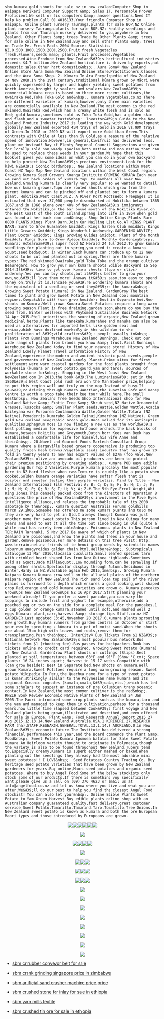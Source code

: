 
```
sbm kumara gold shoots for sale nz in new zealandComputer Shop in Waipapa Kerikeri Computer Support &amp; Sales IT. Personable Proven Proficient.We sell or fix computers &amp; answer questions.Need IT help No problem.Call 09 4016133.Your friendly Computer Shop in Waipapa. Online plant nursery Tauranga,plants for sale BOP,NZ Online plant nursery Tauranga,plants for sale BOP,NZ: Healthy seedlings and plants from our Tauranga nursery delivered to you,anywhere in New Zealand. Other Plants &amp; trees Trade Me Other Plants &amp; trees for sale online in New Zealand.Buy and sell other Plants &amp; trees on Trade Me. Fresh Facts 2004 Source: Statistics NZ.0.500.1000.1500.2000.2500.Fruit fresh.Vegetables fresh.Flowers,seeds &amp; plants.Fruit processed.Vegetables processed.Wine.Produce from New Zealand&#39;s horticultural industries exceeds $4.7 billion.New Zealand horticulture is driven by exports,not domestic sales.Other hort domestic&nbsp;. Aura Soma® New Zealand Online Store Aura Soma New Zealand Online Store.Practitioners,Classes and the Aura Soma Shop. 2. Kūmara Te Ara Encyclopedia of New Zealand 24 Nov 2008.In the 19th century,traditional kūmara grown by Māori were quickly superseded by larger and higher yielding sweet potatoes from North America,brought by sealers and whalers.New Zealand&#39;s commercial kūmara crop is based on three more recent cultivars,the Owairaka Red,Toka Toka Gold and&nbsp;. Kumara Vegetables.co.nz There are different varieties of kumara,however,only three main varieties are commercially available in New Zealand.The most common is the red skinned,Owairaka Red,which has a creamy white flesh and is sold as Red; gold kumara,sometimes sold as Toka Toka Gold,has a golden skin and flesh,and a sweeter taste&nbsp;. Investor&#39;s Guide to the New Zealand Produce Industry 2017 is leading the way with Gold development globally.New Zealand exported 45M trays of Gold in 2016 vs.90M trays of Green.In 2018 or 2019 NZ will export more Gold than Green.This contrasts with Chile at less than 5% Gold,as a measure of the relative speed of innovation.However,in general,kiwifruit has delivered less. plant me instead! Bay of Plenty Regional Council Suggestions are given for locally sold non weedy species,both native and non native,that can be used to replace these weeds in your garden.We hope that this booklet gives you some ideas on what you can do in your own backyard to help protect New Zealand&#39;s precious environment.Look for the kiwi NZ&#39;s iconic bird&nbsp;. New Zealand locations within West Coast NZ Topo Map New Zealand locations within the West Coast region. Growing Kumara Seed Growers Koanga Institute GROWING KUMARA.Each year we send out back orders of kumara tupu to members all over New Zealand.Growing kumara is clearly very popular so we wanted to detail how our kumara grower.Tupu are rooted shoots which grow from the parent kumara and can be pinched off and planted out to form a kumara plant. Hokitika,West Coast,N.Z. A River Port RootsWeb: Freepages It is estimated that over 37,000 people disembarked at Hokitika between 1865 1867,and in 1866 alone over 40% of New Zealand&#39;s immigrants entered the.Hokitika,on the bar bound mouth of the Hokitika River,on the West Coast of the South Island,sprang into life in 1864 when gold was found at her back door and&nbsp;. Shop Online Kings Plants Barn 0800 PLANTS.Kings Plant Barn.Join Our Mailing List.Go.AT KINGS PLANT BARN; Sure to Grow Guarantee &middot; Kings Garden Club &middot; Kings Little Growers &middot; Kings Wonderful Wednesday.GARDENING ADVICE; Plant Doctor &middot; Kings Growing Guides &middot; Plant of the Month &middot; Kings Sure to Grow Videos &middot; Monthly Gardening&nbsp;. Kumara: Aotearoa&#39;s super food NZ Herald 24 Jul 2012.To grow kumara seedlings for planting out in spring,you need to create a kumara &quot;seed bed&quot; in winter.Each kumara can produce up to 12 new shoots to be cut and planted out in spring.There are three kumara types: The red skinned Owairaka,gold Toka Toka and the orange cultivar Beauregard. How to grow your own kumara shoots Edible Backyard 16 Sep 2014.It&#39;s time to get your kumara shoots (tupu or slips) underway.Yes you can buy shoots,but it&#39;s better to grow your own,you&#39;ll love them more! Anyway it&#39;s easy,too easy to spend money on,truly it is.(Incase you&#39;re wondering kumara shoots are the equivalent of a seedling or seed they&#39;re the kumara&nbsp;. Growing Sweet Potato (Kumara) in New Zealand. GardenGrow The best times to plant and grow Sweet Potato in New Zealand cool mountain regions.Compatible with (can grow beside): Best in Separate bed.New shoots on Kumara.Well grown Kumara.Sweet Potatoes require a long warm growing season.Plant in free draining.garden soon.Where do you buy the seed from. Winter wellness with Phytomed Sustainable Business Network 14 Apr 2015.Phil prioritises the sourcing of organic,New Zealand grown medicinal herbs.Plants like tanekaha,kumarahoe and manuka can also be used as alternatives for imported herbs like golden seal and arnica,which have declined markedly in the wild due to the proliferation of &#39;wild crafters&#39;: people usually in&nbsp;. Plants From Bunnings Warehouse New Zealand Bunnings. Check out our wide range of plants from brands you know &amp; trust.Visit Bunnings Warehouse New Zealand today to find your nearest store! History of New Zealand Lonely Planet Travel Information History of New Zealand,experience the modern and ancient historic past events,people and governments of New Zealand Lonely Planet.Prime sites for first settlement were warm coastal gardens for the food plants brought from Polynesia (kumara or sweet potato,gourd,yam and taro); sources of workable stone for&nbsp;. Shopping in the West Coast New Zealand NewZealand.com In 2013,the book &#39;The Luminaries&#39; set in the 1860&#39;s West Coast gold rush era won the Man Booker prize,helping to put this region well and truly on the map.Instead of busy.If you&#39;re driving through Kumara Junction,the Junction Cafe and Honey Centre is worth a stop take their bee tour while here.The small West&nbsp;. New Zealand Tree Seeds Shop International shop for New Zealand Native &amp; Exotic Tree &amp; Shrub seed,NZ Native Ornamental Grasses,Tussocks &amp; Smaller Plant seeds.Wattle,Golden Wattle.Acacia baileyana var Purpurea Cootamundra Wattle,Golden Wattle.Totara (NZ Native).Pomaderris kumeraho Golden Tainui,Kumarahou (NZ Native). Green gold New Zealand Geographic Green gold.Once valued for its antiseptic qualities,sphagnum moss is now finding a new use as the world&#39;s best potting medium for expensive hothouse orchids.the back blocks of Kumara,between Hokitika and Greymouth,Dutch born Kees van Beek has established a comfortable life for himself,his wife Anne and their&nbsp;. 20.Novel and Gourmet Foods Martech Consultant Group Kumara where a Dargaville based growers cooperative is producing top quality frozen hash browns.Vegetable seeds industry that has grown 20 fold in twenty years to now has export values of $27m (fob vale.New Zealand&#39;s olive and avocado oil producers are keen to protect their premium positioning by creating a&nbsp;. Kumara POD easy edible gardening Our Top 2 Varieties.Purple kumara probably the most popular here in NZ.Hard fleshed when raw.Texture is crumbly like a potato when cooked.Golden kumara orange varieties have softer flesh that is moister and sweeter tasting than purple varieties. Find by Title • New Zealand International Film Festival A; B; C; D; E; F; G; H; I; J; K; L; M; N; O; P; Q; R; S; T; U; V; W; Z.#.The 5th Eye.Errol Wright,Abi King Jones.This densely packed doco from the directors of Operation 8 questions the price of New Zealand&#39;s involvement in the Five Eyes intelligence alliance,and relates the improbable tale of its 2008 sabotage by the&nbsp;. kumara question Australia Forums goldhills March 29,2006.Someone has offered me some kumara plants and told me they are very hard to get in Qld.I always thought Kumara was just another name for sweet potato.This person lived in New Guinea for many years and used to eat it all the time but since being in Qld (quite a while now) has rarely been able&nbsp;. Poisonous plants in New Zealand TER:RAIN Taranaki. 5 Nov 2017.Be aware of which of plants in New Zealand are poisonous,and know the plants and trees in your house and garden.Remove poisonous.For more details on this tree visit: http: www.terrain.net.nz friends of te henui group weeds by scientific names laburnum anagyroides golden chain.html.Hellbore&nbsp;. Subtropicals Catalogue 13 Mar 2016.Alocasia cucullata,Small leafed species taro with crinkled heart shaped lvs from New Guinea Highlands.Sometimes sold as &quot;Jade Millie&quot;.Low mounding form,can be sprawling if among other shrubs.Spectacular display through Autumn.Deciduous in Winter.Hardy in NZ.Available again Feb 2015,1m&nbsp;. Growing Kumara Kaipara Kumara Kumara grow well on the alluvial plains of the northern Kaipara region of New Zealand.The rich sand loam top soil of the river plains is furrowed to a depth which ensures a good looking,well shaped crop.Red,orange and gold kumara varieties are grown o. Kumara pancakes GrownUps New Zealand GrownUps NZ 16 Apr 2017.Start planning your weekend already! If you prefer a sweet pancake,you can vary the toppings to include fruit and yoghurt for example,otherwise,add a poached egg or two on the side for a complete meal.For the pancakes.1 2 cup golden or orange kumara,steamed until soft,and mashed well 2 eggs Kūmara: plant,care,harvest &amp; storage tips Stuff.co.nz NZ GARDENER.Last updated 13:45,November 20 2017.0.Kumara plants sprouting new growth.Buy kūmara runners from garden centres in October or start your own by sprouting a kūmara in a pot of moist sand.When the shoots are about 15cm high with leaves and roots,remove them for transplanting.Push the&nbsp;. InterCity® Bus Tickets From $1 NZ&#39;s National Network New Zealand&#39;s most popular bus network.Bus tickets from $1 (+booking fee).Bus passes for backpackers.Book bus tickets online no credit card required. Growing Sweet Potato (Kumara) in New Zealand. GardenGrow Plant shoots or cuttings (Slips).Best planted at soil temperatures between 63°F and 95°F.(Show °C cm); Space plants: 16 24 inches apart; Harvest in 15 17 weeks.Compatible with (can grow beside): Best in Separate bed.New shoots on Kumara.Well grown Kumara.Sweet Potatoes require a long warm growing season. Sweet potato Wikipedia In Peru,the Quechua name for a type of sweet potato is kumar,strikingly similar to the Polynesian name kumara and its regional Oceanic cognates (kumala,umala,&#39;uala,etc.),which has led some scholars to suspect an instance of pre Columbian trans oceanic contact.In New Zealand,the most common cultivar is the red&nbsp;. RNZIH Book Review Economic Native Plants of New Zealand 24 Jan 2005.The Maori introduced some crop plants such as the kumara,taro and the yam and managed to keep them in cultivation,perhaps for a thousand years.how little time elapsed between Cook&#39;s first voyage and New Zealand plants being grown,illustrated and described,and even offered for sale in Europe. Plant &amp; Food Research Annual Report 2015 27 Aug 2015.12.13.14.New Zealand.Australia.USA.1 KERIKERI.27.RESEARCH FARM (ha).STAFF.RESEARCH.GENERAL.TOTAL.13.1.14.2 AUCKLAND.0.in New Zealand&#39;s economic future.The Institute has delivered a strong financial performance this year,and the Board commends the Plant &amp; Food&nbsp;. Sweet Potato Kumara Ipomoea batatas for Sale Sweet Potato Kumara An Heirloom variety thought to originate in Polynesia,though the variety is also to be found throughout New Zealand.Tubers tend to.Especially creamy,Kumara is superb either mashed or baked.When planting out the seedlings they already had the most adorable mini sweet potatoes!! I LOVE&nbsp;. Seed Potatoes Country Trading Co. Buy heritage seed potato varieties that have been grown by New Zealand gardeners for years.Buy online,Maori seed potatoes and organic seed potatoes. Where to buy Angel Food Some of the below stockists only stock some of our products.If there is something you specifically want,please give us a call on (09) 376 4623 or email us at info@angelfood.co.nz and let us know where you live and what you are after.We&#39;ll do our best to help you find the closest Angel Food stockist! You can also let your&nbsp;. Online Edible Plants Sweet Potato to Yam Green Harvest Buy edible plants online shop with an Australian company guaranteed quality,fast delivery,great customer service Sweet Potato,Tamarillo,Tamarind,Taro,Tomatillo,Tree Onions.In New Zealand sweet potato is known as kumara and both the pre European Maori types and those introduced by Europeans are grown. 
```

<div align="center">
  
<a rel="nofollow" href="https://m.shibang-china.com?f=github&k=sbm+kumara+gold+shoots+for+sale+nz+in+new+zealand"><img src="https://static.shibang-china.com/en/l.png"></a><img src="https://static.shibang-china.com/en/hw.png"><a rel="nofollow" href="https://m.shibang-china.com/product/?f=github&k=sbm+kumara+gold+shoots+for+sale+nz+in+new+zealand"><img src="https://static.shibang-china.com/en/p.png"></a><a rel="nofollow" href="https://m.shibang-china.com/cases/?f=github&k=sbm+kumara+gold+shoots+for+sale+nz+in+new+zealand"><img src="https://static.shibang-china.com/en/c.png"></a><a rel="nofollow" href="https://m.shibang-china.com/news/?f=github&k=sbm+kumara+gold+shoots+for+sale+nz+in+new+zealand"><img src="https://static.shibang-china.com/en/n.png"></a><a rel="nofollow" href="https://m.shibang-china.com?f=github&k=sbm+kumara+gold+shoots+for+sale+nz+in+new+zealand"><img src="https://static.shibang-china.com/en/m.png"></a>

<a rel="nofollow" href="https://m.shibang-china.com/product/?f=github&k=sbm+kumara+gold+shoots+for+sale+nz+in+new+zealand"><img src="https://static.shibang-china.com/en/b.jpg"></a>
  
<a rel="nofollow" href="https://m.shibang-china.com/solution-aggregate.html?f=github&k=sbm+kumara+gold+shoots+for+sale+nz+in+new+zealand"><img src="https://static.shibang-china.com/en/a.jpg"></a><a rel="nofollow" href="https://m.shibang-china.com/solution-mine.html?f=github&k=sbm+kumara+gold+shoots+for+sale+nz+in+new+zealand"><img src="https://static.shibang-china.com/en/m.jpg"></a><a rel="nofollow" href="https://m.shibang-china.com/solution-mill.html?f=github&k=sbm+kumara+gold+shoots+for+sale+nz+in+new+zealand"><img src="https://static.shibang-china.com/en/g.jpg"></a><a rel="nofollow" href="https://m.shibang-china.com/solution-epc.html?f=github&k=sbm+kumara+gold+shoots+for+sale+nz+in+new+zealand"><img src="https://static.shibang-china.com/en/e.jpg"></a>

<a rel="nofollow" href="https://m.shibang-china.com/product/?f=github&k=sbm+kumara+gold+shoots+for+sale+nz+in+new+zealand"><img src="https://static.shibang-china.com/en/a-p.png"></a>

<a rel="nofollow" href="https://m.shibang-china.com/product/crusher/c6x.html?f=github&k=sbm+kumara+gold+shoots+for+sale+nz+in+new+zealand"><img src="https://static.shibang-china.com/en/j.jpg"></a><a rel="nofollow" href="https://m.shibang-china.com/product/crusher/ci5x.html?f=github&k=sbm+kumara+gold+shoots+for+sale+nz+in+new+zealand"><img src="https://static.shibang-china.com/en/i.jpg"></a><a rel="nofollow" href="https://m.shibang-china.com/product/crusher/hst.html?f=github&k=sbm+kumara+gold+shoots+for+sale+nz+in+new+zealand"><img src="https://static.shibang-china.com/en/c.jpg"></a>

<a rel="nofollow" href="https://m.shibang-china.com/product/mill/mtw.html?f=github&k=sbm+kumara+gold+shoots+for+sale+nz+in+new+zealand"><img src="https://static.shibang-china.com/en/mtw.jpg"></a><a rel="nofollow" href="https://m.shibang-china.com/product/mill/scm.html?f=github&k=sbm+kumara+gold+shoots+for+sale+nz+in+new+zealand"><img src="https://static.shibang-china.com/en/scm.jpg"></a><a rel="nofollow" href="https://m.shibang-china.com/product/mill/lm.html?f=github&k=sbm+kumara+gold+shoots+for+sale+nz+in+new+zealand"><img src="https://static.shibang-china.com/en/lm.jpg"></a>

<a rel="nofollow" href="https://m.shibang-china.com/product/sand/vsi6x.html?f=github&k=sbm+kumara+gold+shoots+for+sale+nz+in+new+zealand"><img src="https://static.shibang-china.com/en/6x.jpg"></a><a rel="nofollow" href="https://m.shibang-china.com/product/sand/vu.html?f=github&k=sbm+kumara+gold+shoots+for+sale+nz+in+new+zealand"><img src="https://static.shibang-china.com/en/vu.jpg"></a><a rel="nofollow" href="https://m.shibang-china.com/product/mobile/klun.html?f=github&k=sbm+kumara+gold+shoots+for+sale+nz+in+new+zealand"><img src="https://static.shibang-china.com/en/k.jpg"></a>

<a rel="nofollow" href="https://m.shibang-china.com/cases/?f=github&k=sbm+kumara+gold+shoots+for+sale+nz+in+new+zealand"><img src="https://static.shibang-china.com/en/case.png"></a>

<a rel="nofollow" href="https://m.shibang-china.com/cases/aggregate/202.html?f=github&k=sbm+kumara+gold+shoots+for+sale+nz+in+new+zealand"><img src="https://static.shibang-china.com/en/c-1.jpg"></a>

<a rel="nofollow" href="https://m.shibang-china.com/cases/aggregate/203.html?f=github&k=sbm+kumara+gold+shoots+for+sale+nz+in+new+zealand"><img src="https://static.shibang-china.com/en/c-2.jpg"></a>

<a rel="nofollow" href="https://m.shibang-china.com/cases/mill/123.html?f=github&k=sbm+kumara+gold+shoots+for+sale+nz+in+new+zealand"><img src="https://static.shibang-china.com/en/c-3.jpg"></a>

<a rel="nofollow" href="https://m.shibang-china.com/contact_us.html?f=github&k=sbm+kumara+gold+shoots+for+sale+nz+in+new+zealand"><img src="https://static.shibang-china.com/en/contact.png"></a>

<a rel="nofollow" href="https://swt.shibang-china.com/?f=github&k=sbm+kumara+gold+shoots+for+sale+nz+in+new+zealand"><img src="https://static.shibang-china.com/en/chat.png"></a>

<a rel="nofollow" href="https://whatsapp.shibangsoft.com/WhatsApp.php?f=github&k=sbm+kumara+gold+shoots+for+sale+nz+in+new+zealand"><img src="https://static.shibang-china.com/en/whatsapp.png"></a>

<a rel="nofollow" href="https://m.shibang-china.com/?f=github&k=sbm+kumara+gold+shoots+for+sale+nz+in+new+zealand"><img src="https://static.shibang-china.com/en/website.png"></a>

</div>


* [sbm cr rubber conveyor belt for sale](sbm%20cr%20rubber%20conveyor%20belt%20for%20sale.md)

* [sbm crank grinding singapore price in zimbabwe](sbm%20crank%20grinding%20singapore%20price%20in%20zimbabwe.md)

* [sbm artificial sand crusher machine price price](sbm%20artificial%20sand%20crusher%20machine%20price%20price.md)

* [sbm crushed stone for inlay for sale in ethiopia](sbm%20crushed%20stone%20for%20inlay%20for%20sale%20in%20ethiopia.md)

* [sbm yarn mills textile](sbm%20yarn%20mills%20textile.md)

* [sbm crushed tin ore for sale in ethiopia](sbm%20crushed%20tin%20ore%20for%20sale%20in%20ethiopia.md)